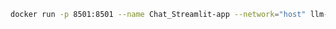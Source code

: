 ```bash docker build -t llm-streamlit .
docker run -p 8501:8501 --name Chat_Streamlit-app --network="host" llm-streamlit
```
